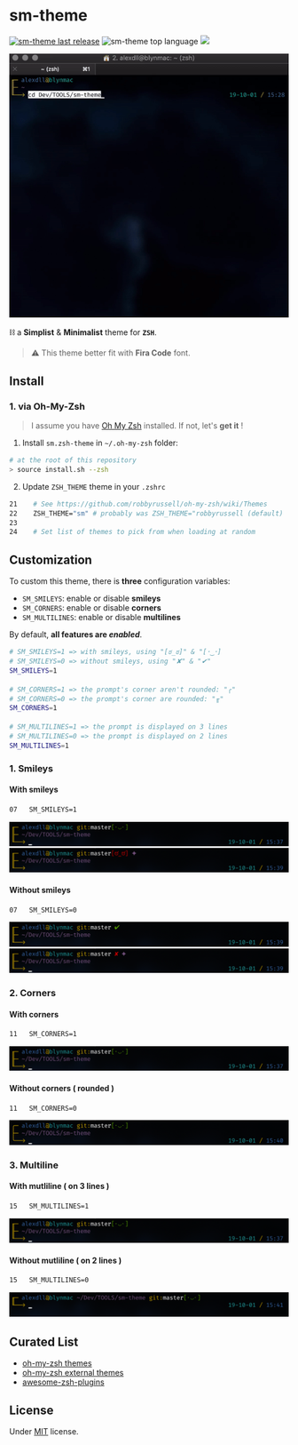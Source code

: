 # sm-theme

<a href="https://github.com/blyndusk/sm-theme/releases/latest"><img src="https://img.shields.io/github/release/blyndusk/sm-theme.svg" alt="sm-theme last release"/></a>
<img src="https://img.shields.io/github/languages/top/blyndusk/sm-theme.svg" alt="sm-theme top language"/>
<a href="https://github.com/blyndusk/sm-theme/blob/master/LICENSE" alt="sm license"><img src="https://img.shields.io/github/license/blyndusk/sm-theme.svg"/></a>

![sm-theme](./docs/sm-theme.gif)

⛓ a **Simplist** & **Minimalist** theme for **`ZSH`**.

> ⚠️ This theme better fit with **Fira Code** font.

## Install

### 1. via Oh-My-Zsh

> I assume you have [Oh My Zsh](https://ohmyz.sh/) installed. If not, let's **get it** !

1. Install `sm.zsh-theme` in  `~/.oh-my-zsh` folder:

```bash
# at the root of this repository
> source install.sh --zsh
```

2. Update `ZSH_THEME` theme in your `.zshrc`

```bash
21    # See https://github.com/robbyrussell/oh-my-zsh/wiki/Themes
22    ZSH_THEME="sm" # probably was ZSH_THEME="robbyrussell (default)
23
24    # Set list of themes to pick from when loading at random
```

<!-- ### 2. Via bash ( available soon ! )

```bash
# at the root of this repository
> source install.sh --bash
``` -->

## Customization

To custom this theme, there is **three** configuration variables:

- `SM_SMILEYS`: enable or disable **smileys**
- `SM_CORNERS`: enable or disable **corners**
- `SM_MULTILINES`: enable or disable **multilines**

By default, **all features are *enabled***.

```bash
# SM_SMILEYS=1 => with smileys, using "[ಠ_ಠ]" & "[･‿･]
# SM_SMILEYS=0 => without smileys, using "✘" & "✔︎"
SM_SMILEYS=1

# SM_CORNERS=1 => the prompt's corner aren't rounded: "╭"
# SM_CORNERS=0 => the prompt's corner are rounded: "╓"
SM_CORNERS=1

# SM_MULTILINES=1 => the prompt is displayed on 3 lines
# SM_MULTILINES=0 => the prompt is displayed on 2 lines
SM_MULTILINES=1
```

### 1. Smileys

#### With smileys

```bash
07   SM_SMILEYS=1
```

![smileys clean](./docs/sm-smileys-clean.png)
![smileys dirty](./docs/sm-smileys-dirty.png)

#### Without smileys

```bash
07   SM_SMILEYS=0
```

![no smileys clean](./docs/sm-no-smileys-clean.png)
![no smileys dirty](./docs/sm-no-smileys-dirty.png)

### 2. Corners

#### With corners

```bash
11   SM_CORNERS=1
```

![corners](./docs/sm-smileys-clean.png)

#### Without corners ( rounded )

```bash
11   SM_CORNERS=0
```

![no corners](./docs/sm-no-corners.png)

### 3. Multiline

#### With mutliline ( on 3 lines )

```bash
15   SM_MULTILINES=1
```

![corners](./docs/sm-smileys-clean.png)

#### Without mutliline ( on 2 lines )

```bash
15   SM_MULTILINES=0
```

![no corners](./docs/sm-no-multilines.png)

## Curated List

- [oh-my-zsh themes](https://github.com/robbyrussell/oh-my-zsh/wiki/Themes)
- [oh-my-zsh external themes](https://github.com/robbyrussell/oh-my-zsh/wiki/External-themes)
- [awesome-zsh-plugins](https://github.com/unixorn/awesome-zsh-plugins)

## License

Under [MIT](https://github.com/blyndusk/sm-theme/blob/master/LICENSE) license.
